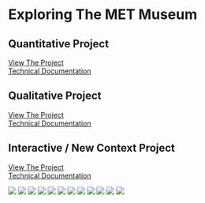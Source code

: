 # Exploring The MET Museum
## Quantitative Project
[View The Project](http://neiloliver.co/design/MET/)  
[Technical Documentation](https://github.com/neil-oliver/Major-Studio-1/tree/master/Quantitative-Design)

## Qualitative Project
[View The Project](https://neil-oliver.github.io/Major-Studio-1/Qualitative-Design/)  
[Technical Documentation](https://github.com/neil-oliver/Major-Studio-1/tree/master/Qualitative-Design)

## Interactive  / New Context Project
[View The Project](https://neil-oliver.github.io/Major-Studio-1/New-Context/)  
[Technical Documentation](https://github.com/neil-oliver/Major-Studio-1/tree/master/New-Context)

![](./Images/Quantitative-1.png)
![](./Images/Quantitative-1.png)
![](./Images/story-1.png)
![](./Images/story-2.png)
![](./Images/story-3.png)
![](./Images/story-4.png)
![](./Images/timeline-1.png)
![](./Images/timeline-2.png)
![](./Images/timeline-fullscreen.png)
![](./Images/timeline-hover.png)
![](./Images/timeline-mobile-1.png)
![](./Images/timeline-mobile-2.png)








